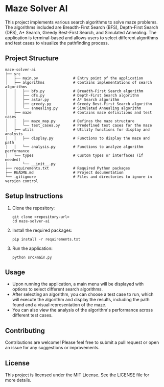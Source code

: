 # Maze Solver AI

This project implements various search algorithms to solve maze problems. The algorithms included are Breadth-First Search (BFS), Depth-First Search (DFS), A* Search, Greedy Best-First Search, and Simulated Annealing. The application is terminal-based and allows users to select different algorithms and test cases to visualize the pathfinding process.

## Project Structure

```
maze-solver-ai
├── src
│   ├── main.py                # Entry point of the application
│   ├── algorithms             # Contains implementations of search algorithms
│   │   ├── bfs.py             # Breadth-First Search algorithm
│   │   ├── dfs.py             # Depth-First Search algorithm
│   │   ├── astar.py           # A* Search algorithm
│   │   ├── greedy.py          # Greedy Best-First Search algorithm
│   │   └── annealing.py       # Simulated Annealing algorithm
│   ├── maze                   # Contains maze definitions and test cases
│   │   ├── maze_map.py        # Defines the maze structure
│   │   └── test_cases.py      # Predefined test cases for the maze
│   ├── utils                  # Utility functions for display and analysis
│   │   ├── display.py         # Functions to display the maze and path
│   │   └── analysis.py        # Functions to analyze algorithm performance
│   └── types                  # Custom types or interfaces (if needed)
│       └── __init__.py
├── requirements.txt           # Required Python packages
├── README.md                  # Project documentation
└── .gitignore                 # Files and directories to ignore in version control
```

## Setup Instructions

1. Clone the repository:
   ```
   git clone <repository-url>
   cd maze-solver-ai
   ```

2. Install the required packages:
   ```
   pip install -r requirements.txt
   ```

3. Run the application:
   ```
   python src/main.py
   ```

## Usage

- Upon running the application, a main menu will be displayed with options to select different search algorithms.
- After selecting an algorithm, you can choose a test case to run, which will execute the algorithm and display the results, including the path found and a visual representation of the maze.
- You can also view the analysis of the algorithm's performance across different test cases.

## Contributing

Contributions are welcome! Please feel free to submit a pull request or open an issue for any suggestions or improvements.

## License

This project is licensed under the MIT License. See the LICENSE file for more details.